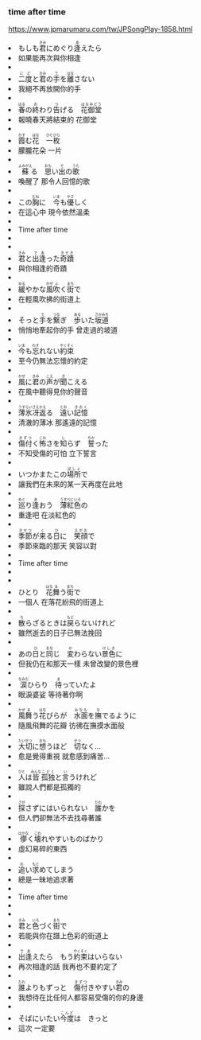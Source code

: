 ### time after time

https://www.jpmarumaru.com/tw/JPSongPlay-1858.html


  <li lang="ja" class="li1"><span class="LyricsYomi" pk="76354" sn="0" st="00:00:09.259" style="">もしも<ruby><rb>君</rb><rt>きみ</rt></ruby>にめぐり<ruby><rb>逢</rb><rt>あ</rt></ruby>えたら</span><span class="LyricsYomiKana" pk="76354" style="display: none;">もしもきみにめぐりあえたら</span></li>
  <li class="li2"><span class="Translate_zh" pk="76354">如果能再次與你相逢</span></li>

  <li class="line"></li>

  <li lang="ja" class="li1"><span class="LyricsYomi" pk="76355" sn="1" st="00:00:14.848" style=""><ruby><rb>二度</rb><rt>にど</rt></ruby>と<ruby><rb>君</rb><rt>きみ</rt></ruby>の<ruby><rb>手</rb><rt>て</rt></ruby>を<ruby><rb>離</rb><rt>はな</rt></ruby>さない</span><span class="LyricsYomiKana" pk="76355" style="display: none;">にどときみのてをはなさない</span></li>
  <li class="li2"><span class="Translate_zh" pk="76355">我絕不再放開你的手</span></li>

  <li class="line"></li>

  <li lang="ja" class="li1"><span class="LyricsYomi" pk="76356" sn="2" st="00:00:20.003" style=""><ruby><rb>春</rb><rt>はる</rt></ruby>の<ruby><rb>終</rb><rt>お</rt></ruby>わり<ruby><rb>告</rb><rt>つ</rt></ruby>げる　<ruby><rb>花御堂</rb><rt>はなみどう</rt></ruby></span><span class="LyricsYomiKana" pk="76356" style="display: none;">はるのおわりつげる　はなみどう</span></li>
  <li class="li2"><span class="Translate_zh" pk="76356">報曉春天將結束的 花御堂</span></li>

  <li class="line"></li>

  <li lang="ja" class="li1"><span class="LyricsYomi" pk="76357" sn="3" st="00:00:25.200" style=""><ruby><rb>霞</rb><rt>かす</rt></ruby>む<ruby><rb>花</rb><rt>はな</rt></ruby>　<ruby><rb>一枚</rb><rt>ひとひら</rt></ruby></span><span class="LyricsYomiKana" pk="76357" style="display: none;">かすむはな　ひとひら</span></li>
  <li class="li2"><span class="Translate_zh" pk="76357">朦朧花朵 一片</span></li>

  <li class="line"></li>

  <li lang="ja" class="li1"><span class="LyricsYomi" pk="76358" sn="4" st="00:00:30.004" style=""><ruby><rb>蘇</rb><rt>よみがえ</rt></ruby>る　<ruby><rb>思</rb><rt>おも</rt></ruby>い<ruby><rb>出</rb><rt>で</rt></ruby>の<ruby><rb>歌</rb><rt>うた</rt></ruby></span><span class="LyricsYomiKana" pk="76358" style="display: none;">よみがえる　おもいでのうた</span></li>
  <li class="li2"><span class="Translate_zh" pk="76358">喚醒了 那令人回憶的歌</span></li>

  <li class="line"></li>

  <li lang="ja" class="li1"><span class="LyricsYomi" pk="76359" sn="5" st="00:00:35.571" style="">この<ruby><rb>胸</rb><rt>むね</rt></ruby>に　<ruby><rb>今</rb><rt>いま</rt></ruby>も<ruby><rb>優</rb><rt>やさ</rt></ruby>しく</span><span class="LyricsYomiKana" pk="76359" style="display: none;">このむねに　いまもやさしく</span></li>
  <li class="li2"><span class="Translate_zh" pk="76359">在這心中 現今依然溫柔</span></li>

  <li class="line"></li>

  <li lang="ja" class="li1"><span class="LyricsYomi" pk="76360" sn="6" st="00:00:42.870" style="">Time after time</span><span class="LyricsYomiKana" pk="76360" style="display: none;">Time after time</span></li>
  <li class="li2"><span class="Translate_zh" pk="76360"></span></li>

  <li class="line"></li>

  <li lang="ja" class="li1"><span class="LyricsYomi" pk="76361" sn="7" st="00:00:44.101" style=""><ruby><rb>君</rb><rt>きみ</rt></ruby>と<ruby><rb>出逢</rb><rt>であ</rt></ruby>った<ruby><rb>奇蹟</rb><rt>きせき</rt></ruby></span><span class="LyricsYomiKana" pk="76361" style="display: none;">きみとであったきせき</span></li>
  <li class="li2"><span class="Translate_zh" pk="76361">與你相逢的奇蹟</span></li>

  <li class="line"></li>

  <li lang="ja" class="li1"><span class="LyricsYomi" pk="76362" sn="8" st="00:00:48.201" style=""><ruby><rb>緩</rb><rt>ゆる</rt></ruby>やかな<ruby><rb>風</rb><rt>かぜ</rt></ruby><ruby><rb>吹</rb><rt>ふ</rt></ruby>く<ruby><rb>街</rb><rt>まち</rt></ruby>で</span><span class="LyricsYomiKana" pk="76362" style="display: none;">ゆるやかなかぜふくまちで</span></li>
  <li class="li2"><span class="Translate_zh" pk="76362">在輕風吹拂的街道上</span></li>

  <li class="line"></li>

  <li lang="ja" class="li1"><span class="LyricsYomi" pk="76363" sn="9" st="00:00:53.401" style="">そっと<ruby><rb>手</rb><rt>て</rt></ruby>を<ruby><rb>繋</rb><rt>つな</rt></ruby>ぎ　<ruby><rb>歩</rb><rt>ある</rt></ruby>いた<ruby><rb>坂道</rb><rt>さかみち</rt></ruby></span><span class="LyricsYomiKana" pk="76363" style="display: none;">そっとてをつなぎ　あるいたさかみち</span></li>
  <li class="li2"><span class="Translate_zh" pk="76363">悄悄地牽起你的手 曾走過的坡道</span></li>

  <li class="line"></li>

  <li lang="ja" class="li1"><span class="LyricsYomi" pk="76364" sn="10" st="00:00:58.965" style=""><ruby><rb>今</rb><rt>いま</rt></ruby>も<ruby><rb>忘</rb><rt>わす</rt></ruby>れない<ruby><rb>約束</rb><rt>やくそく</rt></ruby></span><span class="LyricsYomiKana" pk="76364" style="display: none;">いまもわすれないやくそく</span></li>
  <li class="li2"><span class="Translate_zh" pk="76364">至今仍無法忘懷的約定</span></li>

  <li class="line"></li>

  <li lang="ja" class="li1"><span class="LyricsYomi" pk="76365" sn="11" st="00:01:19.734" style=""><ruby><rb>風</rb><rt>かぜ</rt></ruby>に<ruby><rb>君</rb><rt>きみ</rt></ruby>の<ruby><rb>声</rb><rt>こえ</rt></ruby>が<ruby><rb>聞</rb><rt>き</rt></ruby>こえる</span><span class="LyricsYomiKana" pk="76365" style="display: none;">かぜにきみのこえがきこえる</span></li>
  <li class="li2"><span class="Translate_zh" pk="76365">在風中聽得見你的聲音</span></li>

  <li class="line"></li>

  <li lang="ja" class="li1"><span class="LyricsYomi" pk="76366" sn="12" st="00:01:24.876" style=""><ruby><rb>薄氷</rb><rt>うすらい</rt></ruby><ruby><rb>冴返</rb><rt>さえかえ</rt></ruby>る　<ruby><rb>遠</rb><rt>とお</rt></ruby>い<ruby><rb>記憶</rb><rt>きおく</rt></ruby></span><span class="LyricsYomiKana" pk="76366" style="display: none;">うすらいさえかえる　とおいきおく</span></li>
  <li class="li2"><span class="Translate_zh" pk="76366">清澈的薄冰 那遙遠的記憶</span></li>

  <li class="line"></li>

  <li lang="ja" class="li1"><span class="LyricsYomi" pk="76367" sn="13" st="00:01:30.281" style=""><ruby><rb>傷付</rb><rt>きずつ</rt></ruby>く<ruby><rb>怖</rb><rt>こわ</rt></ruby>さを<ruby><rb>知</rb><rt>し</rt></ruby>らず　<ruby><rb>誓</rb><rt>ちか</rt></ruby>った</span><span class="LyricsYomiKana" pk="76367" style="display: none;">きずつくこわさをしらず　ちかった</span></li>
  <li class="li2"><span class="Translate_zh" pk="76367">不知受傷的可怕 立下誓言</span></li>

  <li class="line"></li>

  <li lang="ja" class="li1"><span class="LyricsYomi" pk="76368" sn="14" st="00:01:35.301" style="">いつかまたこの<ruby><rb>場所</rb><rt>ばしょ</rt></ruby>で</span><span class="LyricsYomiKana" pk="76368" style="display: none;">いつかまたこのばしょで</span></li>
  <li class="li2"><span class="Translate_zh" pk="76368">讓我們在未來的某一天再度在此地</span></li>

  <li class="line"></li>

  <li lang="ja" class="li1"><span class="LyricsYomi" pk="76369" sn="15" st="00:01:40.163" style=""><ruby><rb>巡</rb><rt>めぐ</rt></ruby>り<ruby><rb>逢</rb><rt>あ</rt></ruby>おう　<ruby><rb>薄紅色</rb><rt>うすべにいろ</rt></ruby>の</span><span class="LyricsYomiKana" pk="76369" style="display: none;">めぐりあおう　うすべにいろの</span></li>
  <li class="li2"><span class="Translate_zh" pk="76369">重逢吧 在淡紅色的</span></li>

  <li class="line"></li>

  <li lang="ja" class="li1"><span class="LyricsYomi" pk="76370" sn="16" st="00:01:45.803" style=""><ruby><rb>季節</rb><rt>きせつ</rt></ruby>が<ruby><rb>来</rb><rt>く</rt></ruby>る<ruby><rb>日</rb><rt>ひ</rt></ruby>に　<ruby><rb>笑顔</rb><rt>えがお</rt></ruby>で</span><span class="LyricsYomiKana" pk="76370" style="display: none;">きせつがくるひに　えがおで</span></li>
  <li class="li2"><span class="Translate_zh" pk="76370">季節來臨的那天 笑容以對</span></li>

  <li class="line"></li>

  <li lang="ja" class="li1"><span class="LyricsYomi" pk="76371" sn="17" st="00:01:53.031" style="">Time after time</span><span class="LyricsYomiKana" pk="76371" style="display: none;">Time after time</span></li>
  <li class="li2"><span class="Translate_zh" pk="76371"></span></li>

  <li class="line"></li>

  <li lang="ja" class="li1"><span class="LyricsYomi" pk="76372" sn="18" st="00:01:54.518" style="">ひとり　<ruby><rb>花</rb><rt>はな</rt></ruby><ruby><rb>舞</rb><rt>ま</rt></ruby>う<ruby><rb>街</rb><rt>まち</rt></ruby>で</span><span class="LyricsYomiKana" pk="76372" style="display: none;">ひとり　はなまうまちで</span></li>
  <li class="li2"><span class="Translate_zh" pk="76372">一個人 在落花紛飛的街道上</span></li>

  <li class="line"></li>

  <li lang="ja" class="li1"><span class="LyricsYomi" pk="76373" sn="19" st="00:01:58.260" style=""><ruby><rb>散</rb><rt>ち</rt></ruby>らざるときは<ruby><rb>戻</rb><rt>もど</rt></ruby>らないけれど</span><span class="LyricsYomiKana" pk="76373" style="display: none;">ちらざるときはもどらないけれど</span></li>
  <li class="li2"><span class="Translate_zh" pk="76373">雖然逝去的日子已無法挽回</span></li>

  <li class="line"></li>

  <li lang="ja" class="li1"><span class="LyricsYomi" pk="76374" sn="20" st="00:02:03.570" style="">あの<ruby><rb>日</rb><rt>ひ</rt></ruby>と<ruby><rb>同</rb><rt>おな</rt></ruby>じ　<ruby><rb>変</rb><rt>か</rt></ruby>わらない<ruby><rb>景色</rb><rt>けしき</rt></ruby>に</span><span class="LyricsYomiKana" pk="76374" style="display: none;">あのひとおなじ　かわらないけしきに</span></li>
  <li class="li2"><span class="Translate_zh" pk="76374">但我仍在和那天一樣 未曾改變的景色裡</span></li>

  <li class="line"></li>

  <li lang="ja" class="li1"><span class="LyricsYomi" pk="76375" sn="21" st="00:02:09.259" style=""><ruby><rb>涙</rb><rt>なみだ</rt></ruby>ひらり　<ruby><rb>待</rb><rt>ま</rt></ruby>っていたよ</span><span class="LyricsYomiKana" pk="76375" style="display: none;">なみだひらり　まっていたよ</span></li>
  <li class="li2"><span class="Translate_zh" pk="76375">眼淚婆娑 等待著你啊</span></li>

  <li class="line"></li>

  <li lang="ja" class="li1"><span class="LyricsYomi" pk="76376" sn="22" st="00:02:19.814" style=""><ruby><rb>風</rb><rt>かぜ</rt></ruby><ruby><rb>舞</rb><rt>ま</rt></ruby>う<ruby><rb>花</rb><rt>はな</rt></ruby>びらが　<ruby><rb>水面</rb><rt>みなも</rt></ruby>を<ruby><rb>撫</rb><rt>な</rt></ruby>でるように</span><span class="LyricsYomiKana" pk="76376" style="display: none;">かぜまうはなびらが　みなもをなでるように</span></li>
  <li class="li2"><span class="Translate_zh" pk="76376">隨風飛舞的花瓣 彷彿在撫摸水面般</span></li>

  <li class="line"></li>

  <li lang="ja" class="li1"><span class="LyricsYomi" pk="76377" sn="23" st="00:02:30.396" style=""><ruby><rb>大切</rb><rt>たいせつ</rt></ruby>に<ruby><rb>想</rb><rt>おも</rt></ruby>うほど　<ruby><rb>切</rb><rt>せつ</rt></ruby>なく...</span><span class="LyricsYomiKana" pk="76377" style="display: none; color: blue;">たいせつにおもうほど　せつなく...</span></li>
  <li class="li2"><span class="Translate_zh" pk="76377">愈是覺得重視 就愈感到痛苦...</span></li>

  <li class="line"></li>

  <li lang="ja" class="li1"><span class="LyricsYomi" pk="76378" sn="24" st="00:02:42.485"><ruby><rb>人</rb><rt>ひと</rt></ruby>は<ruby><rb>皆</rb><rt>みんな</rt></ruby><ruby><rb>孤独</rb><rt>こどく</rt></ruby>と<ruby><rb>言</rb><rt>い</rt></ruby>うけれど</span><span class="LyricsYomiKana" pk="76378" style="display:none;">ひとはみんなこどくというけれど</span></li>
  <li class="li2"><span class="Translate_zh" pk="76378">雖說人們都是孤獨的</span></li>

  <li class="line"></li>

  <li lang="ja" class="li1"><span class="LyricsYomi" pk="76379" sn="25" st="00:02:48.005"><ruby><rb>探</rb><rt>さが</rt></ruby>さずにはいられない　<ruby><rb>誰</rb><rt>だれ</rt></ruby>かを</span><span class="LyricsYomiKana" pk="76379" style="display:none;">さがさずにはいられない　だれかを</span></li>
  <li class="li2"><span class="Translate_zh" pk="76379">但人們卻無法不去找尋著誰</span></li>

  <li class="line"></li>

  <li lang="ja" class="li1"><span class="LyricsYomi" pk="76380" sn="26" st="00:02:53.391"><ruby><rb>儚</rb><rt>はかな</rt></ruby>く<ruby><rb>壊</rb><rt>こわ</rt></ruby>れやすいものばかり</span><span class="LyricsYomiKana" pk="76380" style="display:none;">はかなくこわれやすいものばかり</span></li>
  <li class="li2"><span class="Translate_zh" pk="76380">虛幻易碎的東西</span></li>

  <li class="line"></li>

  <li lang="ja" class="li1"><span class="LyricsYomi" pk="76381" sn="27" st="00:02:58.552"><ruby><rb>追</rb><rt>お</rt></ruby>い<ruby><rb>求</rb><rt>もと</rt></ruby>めてしまう</span><span class="LyricsYomiKana" pk="76381" style="display:none;">おいもとめてしまう</span></li>
  <li class="li2"><span class="Translate_zh" pk="76381">總是一昧地追求著</span></li>

  <li class="line"></li>

  <li lang="ja" class="li1"><span class="LyricsYomi" pk="76382" sn="28" st="00:03:04.601">Time after time</span><span class="LyricsYomiKana" pk="76382" style="display:none;">Time after time</span></li>
  <li class="li2"><span class="Translate_zh" pk="76382"></span></li>

  <li class="line"></li>

  <li lang="ja" class="li1"><span class="LyricsYomi" pk="76383" sn="29" st="00:03:07.040"><ruby><rb>君</rb><rt>きみ</rt></ruby>と<ruby><rb>色</rb><rt>いろ</rt></ruby>づく<ruby><rb>街</rb><rt>まち</rt></ruby>で</span><span class="LyricsYomiKana" pk="76383" style="display:none;">きみといろづくまちで</span></li>
  <li class="li2"><span class="Translate_zh" pk="76383">若能與你在譜上色彩的街道上</span></li>

  <li class="line"></li>

  <li lang="ja" class="li1"><span class="LyricsYomi" pk="76384" sn="30" st="00:03:11.008"><ruby><rb>出逢</rb><rt>であ</rt></ruby>えたら　もう<ruby><rb>約束</rb><rt>やくそく</rt></ruby>はいらない</span><span class="LyricsYomiKana" pk="76384" style="display:none;">であえたら　もうやくそくはいらない</span></li>
  <li class="li2"><span class="Translate_zh" pk="76384">再次相逢的話 我再也不要約定了</span></li>

  <li class="line"></li>

  <li lang="ja" class="li1"><span class="LyricsYomi" pk="76385" sn="31" st="00:03:16.299"><ruby><rb>誰</rb><rt>だれ</rt></ruby>よりもずっと　<ruby><rb>傷付</rb><rt>きずつ</rt></ruby>きやすい<ruby><rb>君</rb><rt>きみ</rt></ruby>の</span><span class="LyricsYomiKana" pk="76385" style="display:none;">だれよりもずっと　きずつきやすいきみの</span></li>
  <li class="li2"><span class="Translate_zh" pk="76385">我想待在比任何人都容易受傷的你的身邊</span></li>

  <li class="line"></li>

  <li lang="ja" class="li1"><span class="LyricsYomi" pk="76386" sn="32" st="00:03:21.864">そばにいたい<ruby><rb>今度</rb><rt>こんど</rt></ruby>は　きっと</span><span class="LyricsYomiKana" pk="76386" style="display:none;">そばにいたいこんどは　きっと</span></li>
  <li class="li2"><span class="Translate_zh" pk="76386">這次 一定要</span></li>

